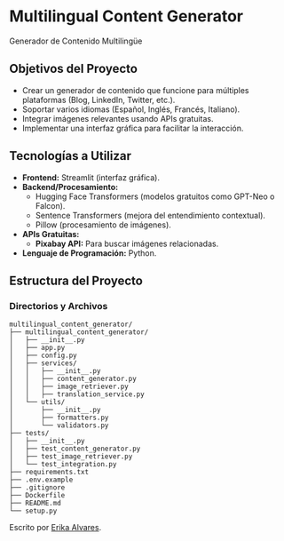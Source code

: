 ﻿# Multilingual Content Generator
 Generador de Contenido Multilingüe

## **Objetivos del Proyecto**

-   Crear un generador de contenido que funcione para múltiples plataformas (Blog, LinkedIn, Twitter, etc.).
-   Soportar varios idiomas (Español, Inglés, Francés, Italiano).
-   Integrar imágenes relevantes usando APIs gratuitas.
-   Implementar una interfaz gráfica para facilitar la interacción.


## **Tecnologías a Utilizar**

-   **Frontend:**  Streamlit (interfaz gráfica).
-   **Backend/Procesamiento:**
    -   Hugging Face Transformers (modelos gratuitos como GPT-Neo o Falcon).
    -   Sentence Transformers (mejora del entendimiento contextual).
    -   Pillow (procesamiento de imágenes).
-   **APIs Gratuitas:**
    -   **Pixabay API:**  Para buscar imágenes relacionadas.
-   **Lenguaje de Programación:**  Python.

## **Estructura del Proyecto**

### **Directorios y Archivos**
```
multilingual_content_generator/
├── multilingual_content_generator/
│   ├── __init__.py
│   ├── app.py
│   ├── config.py
│   ├── services/
│   │   ├── __init__.py
│   │   ├── content_generator.py
│   │   ├── image_retriever.py
│   │   ├── translation_service.py
│   └── utils/
│       ├── __init__.py
│       ├── formatters.py
│       └── validators.py
├── tests/
│   ├── __init__.py
│   ├── test_content_generator.py
│   ├── test_image_retriever.py
│   └── test_integration.py
├── requirements.txt
├── .env.example
├── .gitignore
├── Dockerfile
├── README.md
└── setup.py

```

Escrito por [Erika Alvares](https://www.erikaalvares.es/).
